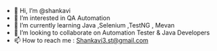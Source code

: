 - 👋 Hi, I’m @shankavi
- 👀 I’m interested in QA Automation
- 🌱 I’m currently learning Java ,Selenium ,TestNG , Mevan
- 💞️ I’m looking to collaborate on Automation Tester & Java Developers
- 📫 How to reach me : Shankavi3.st@gmail.com

<!---
shankavi/shankavi is a ✨ special ✨ repository because its `README.md` (this file) appears on your GitHub profile.
You can click the Preview link to take a look at your changes.
--->
